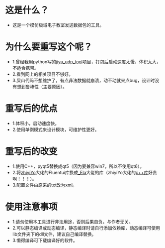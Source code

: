 # 这是什么？
- 这是一个模仿极域电子教室发送数据包的工具。

# 为什么要重写这个呢？
- 1.曾经我用python写的[jiyu_udp_tool](https://github.com/superhuap/jiyu_udp_tool)项目，打包后启动速度太慢，体积太大，不适合携带。
- 2.看到网上的相关项目不够好。
- 3.屎山代码不想维护了，有点非法数据就崩溃，动不动就来点bug，设计时没有想到鲁棒性（主要原因）。

# 重写后的优点
- 1.体积小，启动速度快。
- 2.使用单例模式来设计模块，可维护性更好。

# 重写后的改变
- 1.使用C++，pyqt5替换成qt5（因为要兼容win7，所以不使用qt6）。
- 2.将[zhiyiYo](https://space.bilibili.com/471587058)大佬的Fluentui库换成[_Ela](https://space.bilibili.com/21256707)大佬的库（zhiyiYo大佬的[c++库](https://qfluentwidgets.com/zh/price)好贵啊！！！）。
- 3.配置文件由原来的txt改为xml。

# 使用注意事项
- 1.请勿使用本工具进行非法用途，否则后果自负，与作者无关。
- 2.可以静态编译或动态编译，静态编译时请自行添加依赖库，动态编译可使用lib文件夹下的dll文件，建议自己编译替换。
- 3.懒得编译可下载编译好的软件。